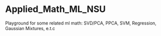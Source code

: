 # Applied_Math_ML_NSU
Playground for some related ml math: SVD/PCA, PPCA, SVM, Regression, Gaussian Mixtures, e.t.c

